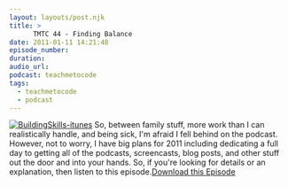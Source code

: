 ```yaml
---
layout: layouts/post.njk
title: >
      TMTC 44 - Finding Balance
date: 2011-01-11 14:21:48
episode_number: 
duration: 
audio_url: 
podcast: teachmetocode
tags: 
  - teachmetocode
  - podcast
---
```


[![](http://teachmetocode.com/podcast/files/2010/08/BuildingSkills-itunes.jpg "BuildingSkills-itunes")](http://teachmetocode.com/podcast/files/2010/08/BuildingSkills-itunes.jpg) So, between family stuff, more work than I can realistically handle, and being sick, I'm afraid I fell behind on the podcast. However, not to worry, I have big plans for 2011 including dedicating a full day to getting all of the podcasts, screencasts, blog posts, and other stuff out the door and into your hands. So, if you're looking for details or an explanation, then listen to this episode.[Download this Episode](http://traffic.libsyn.com/charlesmaxwood/TMTC44FindingBalance.mp3)
